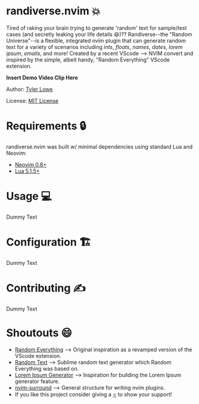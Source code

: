 # randiverse.nvim 💥

Tired of raking your brain trying to generate 'random' text for sample/test cases (and secretly leaking your life details 😆)?? Randiverse--the "Random Universe"--is a flexible, integrated nvim plugin that can generate random text for a variety of scenarios including _ints_, _floats_, _names_, _dates_, _lorem ipsum_, _emails_, and more! Created by a recent VScode --> NVIM convert and inspired by the simple, albeit handy, "Random Everything" VScode extension.

**Insert Demo Video Clip Here**

Author: [Tyler Lowe](https://github.com/ty-labs)

License: [MIT License](https://github.com/ty-labs/randiverse.nvim/blob/main/LICENSE)

# Requirements 🔒

randiverse.nvim was built w/ minimal dependencies using standard Lua and Neovim:
- [Neovim 0.8+](https://github.com/neovim/neovim/releases)
- [Lua 5.1.5+]()

# Usage 💻

Dummy Text

# Configuration 🏗️

Dummy Text

# Contributing ✍️

Dummy Text

# Shoutouts 😄

- [Random Everything](https://github.com/helixquar/randomeverything)         --> Original inspiration as a revamped version of the VScode extension.
- [Random Text](https://github.com/kimpettersen/random-sublime-text-plugin)  --> Sublime random text generator which Random Everything was based on.
- [Lorem Ipsum Generator](https://github.com/derektata/lorem.nvim)           --> Inspiration for building the Lorem Ipsum generator feature.
- [nvim-surround](https://github.com/kylechui/nvim-surround/tree/main)       --> General structure for writing nvim plugins.
- If you like this project consider giving a [⭐](https://github.com/ty-labs/randiverse.nvim/tree/main) to show your support!
